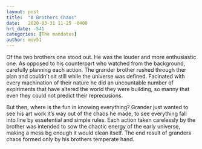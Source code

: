 ```yaml
---
layout: post
title:  "A Brothers Chaos"
date:   2020-03-31 11-25 -0400
hrt_date: -541
categories: [The mandates]
author: mov51
---
```

Of the two brothers one stood out. He was the louder and more enthusiastic one. As opposed to his counterpart who watched from the background, carefully planning each action. The grander brother rushed through ther plan and couldn’t sit still while the universe was defined. Facinated with every machination of their nature he did an uncountable number of expiriments that have altered the world they were building, so manny that even they could not predict their reprecusions.

But then, where is the fun in knowing everything? Grander just wanted to see his art work it’s way out of the chaos he made, to see everything fall into line by essetential and simple rules. Each action taken carelessly by the brother was intended to sow the chaotic energy of the early universe, making a mess bg enough it would clean itself. The end result of granders chaos formed only by his brothers temperate hand.
